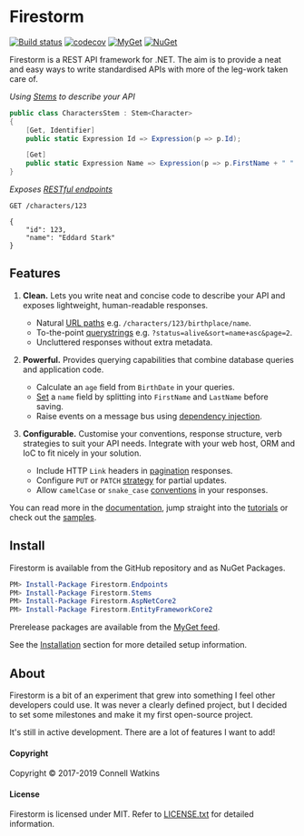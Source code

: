 # Firestorm

[![Build status](https://ci.appveyor.com/api/projects/status/1bo4yw50e7m7m2cm?svg=true)](https://ci.appveyor.com/project/connellw/firestorm) [![codecov](https://codecov.io/gh/connellw/Firestorm/branch/master/graph/badge.svg)](https://codecov.io/gh/connellw/Firestorm) [![MyGet](https://img.shields.io/myget/firestorm/vpre/Firestorm.Endpoints.svg?label=myget)](https://myget.org/gallery/firestorm) [![NuGet](https://img.shields.io/nuget/v/Firestorm.Endpoints.svg)](https://www.nuget.org/packages?q=firestorm)

Firestorm is a REST API framework for .NET. The aim is to provide a neat and easy ways to write standardised APIs with more of the leg-work taken care of.

_Using [Stems](docs/stems/stems-intro.md) to describe your API_

```c#
public class CharactersStem : Stem<Character>
{
    [Get, Identifier]
    public static Expression Id => Expression(p => p.Id);

    [Get]
    public static Expression Name => Expression(p => p.FirstName + " " + p.LastName);
}
```

_Exposes [RESTful endpoints](docs/endpoints/navigation.md)_

```http
GET /characters/123

{
    "id": 123,
    "name": "Eddard Stark"
}
```

## Features

1. **Clean.** Lets you write neat and concise code to describe your API and exposes lightweight, human-readable responses.

    - Natural [URL paths](docs/endpoints/navigation.md) e.g. `/characters/123/birthplace/name`.
    - To-the-point [querystrings](docs/endpoints/querying.md) e.g. `?status=alive&sort=name+asc&page=2`.
    - Uncluttered responses without extra metadata.

2. **Powerful.** Provides querying capabilities that combine database queries and application code.
    - Calculate an `age` field from `BirthDate` in your queries.
    - [Set](docs/stems/stems-basics.md#static-setter-methods) a `name` field by splitting into `FirstName` and `LastName` before saving.
    - Raise events on a message bus using [dependency injection](docs/stems/dependency-injection.md).

3. **Configurable.** Customise your conventions, response structure, verb strategies to suit your API needs. Integrate with your web host, ORM and IoC to fit nicely in your solution.

    - Include HTTP `Link` headers in [pagination](docs/endpoints/endpoint-config.md#response) responses.
    - Configure `PUT` or `PATCH` [strategy](docs/endpoints/endpoint-config.md#strategies) for partial updates.
    - Allow `camelCase` or `snake_case` [conventions](docs/endpoints/endpoint-config.md#namingconventionswitcher) in your responses.

You can read more in the [documentation](https://firestorm.readthedocs.org), jump straight into the [tutorials](https://github.com/connellw/Firestorm/wiki/Tutorials) or check out the [samples](https://github.com/connellw/FirestormSamples).

## Install

Firestorm is available from the GitHub repository and as NuGet Packages.

```ps1
PM> Install-Package Firestorm.Endpoints
PM> Install-Package Firestorm.Stems
PM> Install-Package Firestorm.AspNetCore2
PM> Install-Package Firestorm.EntityFrameworkCore2
```

Prerelease packages are available from the [MyGet feed](https://www.myget.org/F/firestorm/api/v3/index.json).

See the [Installation](docs/setup/installation.md) section for more detailed setup information.

## About

Firestorm is a bit of an experiment that grew into something I feel other developers could use. It was never a clearly defined project, but I decided to set some milestones and make it my first open-source project.

It's still in active development. There are a lot of features I want to add!

#### Copyright
Copyright &copy; 2017-2019 Connell Watkins

#### License
Firestorm is licensed under MIT. Refer to [LICENSE.txt](LICENSE.txt) for detailed information.